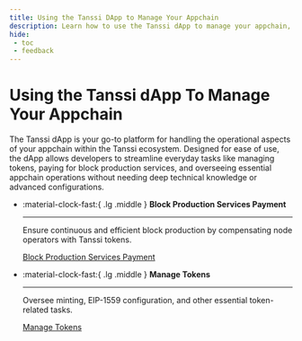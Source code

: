 ```yaml
---
title: Using the Tanssi DApp to Manage Your Appchain
description: Learn how to use the Tanssi dApp to manage your appchain, including paying for block production services, managing tokens, opening XCM channels, and more.
hide:
 - toc
 - feedback
---
```


# Using the Tanssi dApp To Manage Your Appchain

The Tanssi dApp is your go-to platform for handling the operational aspects of your appchain within the Tanssi ecosystem. Designed for ease of use, the dApp allows developers to streamline everyday tasks like managing tokens, paying for block production services, and overseeing essential appchain operations without needing deep technical knowledge or advanced configurations.

<div class="grid cards" markdown>

-   :material-clock-fast:{ .lg .middle } __Block Production Services Payment__

    ---
    
    Ensure continuous and efficient block production by compensating node operators with Tanssi tokens.
    
    [Block Production Services Payment](services-payment.md)  

-   :material-clock-fast:{ .lg .middle } __Manage Tokens__

    ---
    
    Oversee minting, EIP-1559 configuration, and other essential token-related tasks.
    
    [Manage Tokens](manage-tokens.md) 

</div>